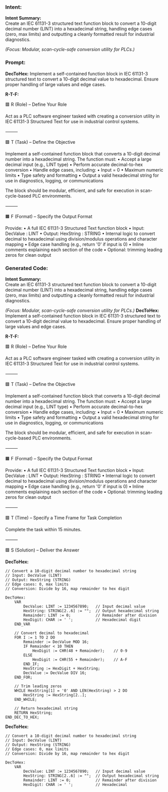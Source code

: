 ### Intent:
**Intent Summary:**  
Create an IEC 61131-3 structured text function block to convert a 10-digit decimal number (LINT) into a hexadecimal string, handling edge cases (zero, max limits) and outputting a cleanly formatted result for industrial diagnostics.  

*(Focus: Modular, scan-cycle-safe conversion utility for PLCs.)*

### Prompt:
**DecToHex:**
Implement a self-contained function block in IEC 61131-3 structured text to convert a 10-digit decimal value to hexadecimal. Ensure proper handling of large values and edge cases.

**R-T-F:**

🟥 R (Role) – Define Your Role

Act as a PLC software engineer tasked with creating a conversion utility in IEC 61131-3 Structured Text for use in industrial control systems.

⸻

🟩 T (Task) – Define the Objective

Implement a self-contained function block that converts a 10-digit decimal number into a hexadecimal string. The function must:
	•	Accept a large decimal input (e.g., LINT type)
	•	Perform accurate decimal-to-hex conversion
	•	Handle edge cases, including:
	•	Input = 0
	•	Maximum numeric limits
	•	Type safety and formatting
	•	Output a valid hexadecimal string for use in diagnostics, logging, or communications

The block should be modular, efficient, and safe for execution in scan-cycle-based PLC environments.

⸻

🟧 F (Format) – Specify the Output Format

Provide:
	•	A full IEC 61131-3 Structured Text function block
	•	Input: DecValue : LINT
	•	Output: HexString : STRING
	•	Internal logic to convert decimal to hexadecimal using division/modulus operations and character mapping
	•	Edge case handling (e.g., return '0' if input is 0)
	•	Inline comments explaining each section of the code
	•	Optional: trimming leading zeros for clean output

### Generated Code:
**Intent Summary:**  
Create an IEC 61131-3 structured text function block to convert a 10-digit decimal number (LINT) into a hexadecimal string, handling edge cases (zero, max limits) and outputting a cleanly formatted result for industrial diagnostics.  

*(Focus: Modular, scan-cycle-safe conversion utility for PLCs.)*
**DecToHex:**
Implement a self-contained function block in IEC 61131-3 structured text to convert a 10-digit decimal value to hexadecimal. Ensure proper handling of large values and edge cases.

**R-T-F:**

🟥 R (Role) – Define Your Role

Act as a PLC software engineer tasked with creating a conversion utility in IEC 61131-3 Structured Text for use in industrial control systems.

⸻

🟩 T (Task) – Define the Objective

Implement a self-contained function block that converts a 10-digit decimal number into a hexadecimal string. The function must:
	•	Accept a large decimal input (e.g., LINT type)
	•	Perform accurate decimal-to-hex conversion
	•	Handle edge cases, including:
	•	Input = 0
	•	Maximum numeric limits
	•	Type safety and formatting
	•	Output a valid hexadecimal string for use in diagnostics, logging, or communications

The block should be modular, efficient, and safe for execution in scan-cycle-based PLC environments.

⸻

🟧 F (Format) – Specify the Output Format

Provide:
	•	A full IEC 61131-3 Structured Text function block
	•	Input: DecValue : LINT
	•	Output: HexString : STRING
	•	Internal logic to convert decimal to hexadecimal using division/modulus operations and character mapping
	•	Edge case handling (e.g., return '0' if input is 0)
	•	Inline comments explaining each section of the code
	•	Optional: trimming leading zeros for clean output

⸻

🟥 T (Time) – Specify a Time Frame for Task Completion

Complete the task within 15 minutes.

⸻

🟩 S (Solution) – Deliver the Answer

**DecToHex:**

	// Convert a 10-digit decimal number to hexadecimal string
	// Input: DecValue (LINT)
	// Output: HexString (STRING)
	// Edge cases: 0, max limits
	// Conversion: Divide by 16, map remainder to hex digit

	DecToHex: 
		VAR
			DecValue: LINT := 1234567890;	// Input decimal value
			HexString: STRING[2..6] := "";	// Output hexadecimal string
			Remainder: LINT := 0;			// Remainder after division
			HexDigit: CHAR := ' ';			// Hexadecimal digit
		END_VAR

		// Convert decimal to hexadecimal
		FOR I := 1 TO 2 DO
			Remainder := DecValue MOD 16;
			IF Remainder < 10 THEN
				HexDigit := CHR(48 + Remainder);	// 0-9
			ELSE
				HexDigit := CHR(55 + Remainder);	// A-F
			END_IF;
			HexString := HexDigit + HexString;
			DecValue := DecValue DIV 16;
		END_FOR;

		// Trim leading zeros
		WHILE HexString[1] = '0' AND LEN(HexString) > 2 DO
			HexString := HexString[2..];
		END_WHILE;

		// Return hexadecimal string
		RETURN HexString;
	END_DEC_TO_HEX;

**DecToHex:**

	// Convert a 10-digit decimal number to hexadecimal string
	// Input: DecValue (LINT)
	// Output: HexString (STRING)
	// Edge cases: 0, max limits
	// Conversion: Divide by 16, map remainder to hex digit

	DecToHex: 
		VAR
			DecValue: LINT := 1234567890;	// Input decimal value
			HexString: STRING[2..6] := "";	// Output hexadecimal string
			Remainder: LINT := 0;			// Remainder after division
			HexDigit: CHAR := ' ';			// Hexadecimal
